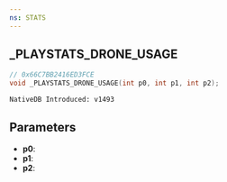 ```yaml
---
ns: STATS
---
```

## _PLAYSTATS_DRONE_USAGE

```c
// 0x66C7BB2416ED3FCE
void _PLAYSTATS_DRONE_USAGE(int p0, int p1, int p2);
```

```
NativeDB Introduced: v1493
```

## Parameters
* **p0**:
* **p1**:
* **p2**:
